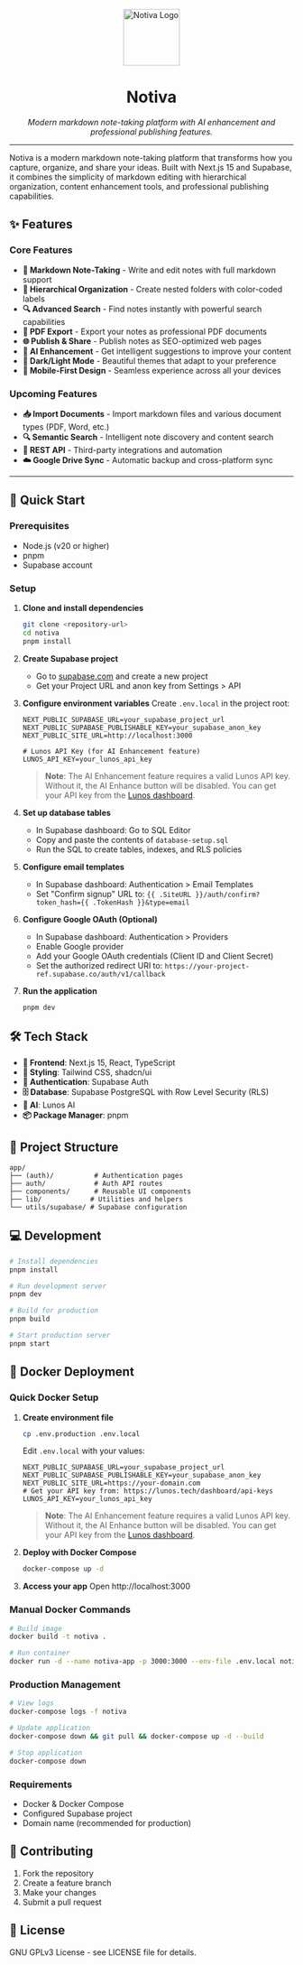 <p align="center">
  <img src="https://peaceful-chimera-883c79.netlify.app/logo.png" alt="Notiva Logo" width="100">
</p>

<h1 align="center">Notiva</h1>

<p align="center">
  <i>Modern markdown note-taking platform with AI enhancement and professional publishing features.</i>
</p>

---

Notiva is a modern markdown note-taking platform that transforms how you capture, organize, and share your ideas. Built with Next.js 15 and Supabase, it combines the simplicity of markdown editing with hierarchical organization, content enhancement tools, and professional publishing capabilities.

## ✨ Features

### **Core Features**

-  **📝 Markdown Note-Taking** - Write and edit notes with full markdown support
-  **📁 Hierarchical Organization** - Create nested folders with color-coded labels
-  **🔍 Advanced Search** - Find notes instantly with powerful search capabilities
-  **📄 PDF Export** - Export your notes as professional PDF documents
-  **🌐 Publish & Share** - Publish notes as SEO-optimized web pages
-  **🤖 AI Enhancement** - Get intelligent suggestions to improve your content
-  **🌙 Dark/Light Mode** - Beautiful themes that adapt to your preference
-  **📱 Mobile-First Design** - Seamless experience across all your devices

### **Upcoming Features**

-  **📥 Import Documents** - Import markdown files and various document types (PDF, Word, etc.)
-  **🔍 Semantic Search** - Intelligent note discovery and content search
-  **🔌 REST API** - Third-party integrations and automation
-  **☁️ Google Drive Sync** - Automatic backup and cross-platform sync

---

## 🚀 Quick Start

### Prerequisites

-  Node.js (v20 or higher)
-  pnpm
-  Supabase account

### Setup

1. **Clone and install dependencies**

   ```bash
   git clone <repository-url>
   cd notiva
   pnpm install
   ```

2. **Create Supabase project**

   -  Go to [supabase.com](https://supabase.com) and create a new project
   -  Get your Project URL and anon key from Settings > API

3. **Configure environment variables**
   Create `.env.local` in the project root:

   ```env
   NEXT_PUBLIC_SUPABASE_URL=your_supabase_project_url
   NEXT_PUBLIC_SUPABASE_PUBLISHABLE_KEY=your_supabase_anon_key
   NEXT_PUBLIC_SITE_URL=http://localhost:3000

   # Lunos API Key (for AI Enhancement feature)
   LUNOS_API_KEY=your_lunos_api_key
   ```

   > **Note**: The AI Enhancement feature requires a valid Lunos API key. Without it, the AI Enhance button will be disabled. You can get your API key from the [Lunos dashboard](https://lunos.tech/dashboard/api-keys).

4. **Set up database tables**

   -  In Supabase dashboard: Go to SQL Editor
   -  Copy and paste the contents of `database-setup.sql`
   -  Run the SQL to create tables, indexes, and RLS policies

5. **Configure email templates**

   -  In Supabase dashboard: Authentication > Email Templates
   -  Set "Confirm signup" URL to: `{{ .SiteURL }}/auth/confirm?token_hash={{ .TokenHash }}&type=email`

6. **Configure Google OAuth (Optional)**

   -  In Supabase dashboard: Authentication > Providers
   -  Enable Google provider
   -  Add your Google OAuth credentials (Client ID and Client Secret)
   -  Set the authorized redirect URI to: `https://your-project-ref.supabase.co/auth/v1/callback`

7. **Run the application**
   ```bash
   pnpm dev
   ```

## 🛠️ Tech Stack

-  **🎨 Frontend**: Next.js 15, React, TypeScript
-  **💅 Styling**: Tailwind CSS, shadcn/ui
-  **🔐 Authentication**: Supabase Auth
-  **🗄️ Database**: Supabase PostgreSQL with Row Level Security (RLS)
-  **🤖 AI**: Lunos AI
-  **📦 Package Manager**: pnpm

## 📁 Project Structure

```
app/
├── (auth)/          # Authentication pages
├── auth/            # Auth API routes
├── components/      # Reusable UI components
├── lib/            # Utilities and helpers
└── utils/supabase/ # Supabase configuration
```

## 💻 Development

```bash
# Install dependencies
pnpm install

# Run development server
pnpm dev

# Build for production
pnpm build

# Start production server
pnpm start
```

## 🐳 Docker Deployment

### Quick Docker Setup

1. **Create environment file**

   ```bash
   cp .env.production .env.local
   ```

   Edit `.env.local` with your values:

   ```env
   NEXT_PUBLIC_SUPABASE_URL=your_supabase_project_url
   NEXT_PUBLIC_SUPABASE_PUBLISHABLE_KEY=your_supabase_anon_key
   NEXT_PUBLIC_SITE_URL=https://your-domain.com
   # Get your API key from: https://lunos.tech/dashboard/api-keys
   LUNOS_API_KEY=your_lunos_api_key
   ```

   > **Note**: The AI Enhancement feature requires a valid Lunos API key. Without it, the AI Enhance button will be disabled. You can get your API key from the [Lunos dashboard](https://lunos.tech/dashboard/api-keys).

2. **Deploy with Docker Compose**

   ```bash
   docker-compose up -d
   ```

3. **Access your app**
   Open http://localhost:3000

### Manual Docker Commands

```bash
# Build image
docker build -t notiva .

# Run container
docker run -d --name notiva-app -p 3000:3000 --env-file .env.local notiva
```

### Production Management

```bash
# View logs
docker-compose logs -f notiva

# Update application
docker-compose down && git pull && docker-compose up -d --build

# Stop application
docker-compose down
```

### Requirements

-  Docker & Docker Compose
-  Configured Supabase project
-  Domain name (recommended for production)

## 🤝 Contributing

1. Fork the repository
2. Create a feature branch
3. Make your changes
4. Submit a pull request

## 📄 License

GNU GPLv3 License - see LICENSE file for details.
